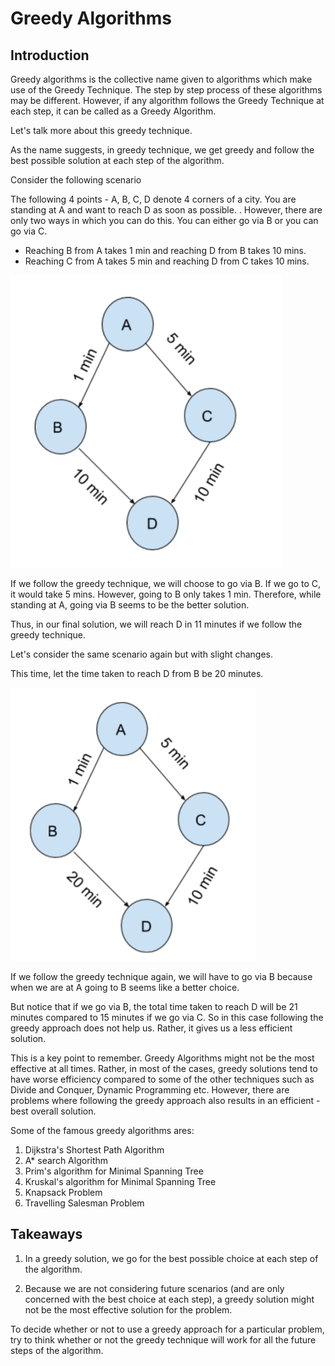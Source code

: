 # Greedy Algorithms

## Introduction
Greedy algorithms is the collective name given to algorithms which make use of the Greedy Technique. The step by step process of these algorithms may be different. However, if any algorithm follows the Greedy Technique at each step, it can be called as a Greedy Algorithm.

Let's talk more about this greedy technique.

As the name suggests, in greedy technique, we get greedy and follow the best possible solution at each step of the algorithm.

Consider the following scenario

The following 4 points - A, B, C, D denote 4 corners of a city. You are standing at A and want to reach D as soon as possible. . However, there are only two ways in which you can do this. You can either go via B or you can go via C.

* Reaching B from A takes 1 min and reaching D from B takes 10 mins.
* Reaching C from A takes 5 min and reaching D from C takes 10 mins.

![Greedy](https://github.com/budostylz/Algorithms-and-Data-Structures/blob/master/Advance%20Algorithms/Greedy%20Algorithms/greedy1.PNG "Greedy")

If we follow the greedy technique, we will choose to go via B. If we go to C, it would take 5 mins. However, going to B only takes 1 min. Therefore, while standing at A, going via B seems to be the better solution.

Thus, in our final solution, we will reach D in 11 minutes if we follow the greedy technique.

Let's consider the same scenario again but with slight changes.

This time, let the time taken to reach D from B be 20 minutes.

![Greedy](https://github.com/budostylz/Algorithms-and-Data-Structures/blob/master/Advance%20Algorithms/Greedy%20Algorithms/greedy2.PNG "Greedy")

If we follow the greedy technique again, we will have to go via B because when we are at A going to B seems like a better choice.

But notice that if we go via B, the total time taken to reach D will be 21 minutes compared to 15 minutes if we go via C. So in this case following the greedy approach does not help us. Rather, it gives us a less efficient solution.

This is a key point to remember. Greedy Algorithms might not be the most effective at all times. Rather, in most of the cases, greedy solutions tend to have worse efficiency compared to some of the other techniques such as Divide and Conquer, Dynamic Programming etc. However, there are problems where following the greedy approach also results in an efficient - best overall solution.

Some of the famous greedy algorithms ares:

1. Dijkstra's Shortest Path Algorithm
2. A* search Algorithm
3. Prim's algorithm for Minimal Spanning Tree
4. Kruskal's algorithm for Minimal Spanning Tree
5. Knapsack Problem
6. Travelling Salesman Problem

## Takeaways
1. In a greedy solution, we go for the best possible choice at each step of the algorithm.

2. Because we are not considering future scenarios (and are only concerned with the best choice at each step), a greedy solution might not be the most effective solution for the problem.

To decide whether or not to use a greedy approach for a particular problem, try to think whether or not the greedy technique will work for all the future steps of the algorithm.

